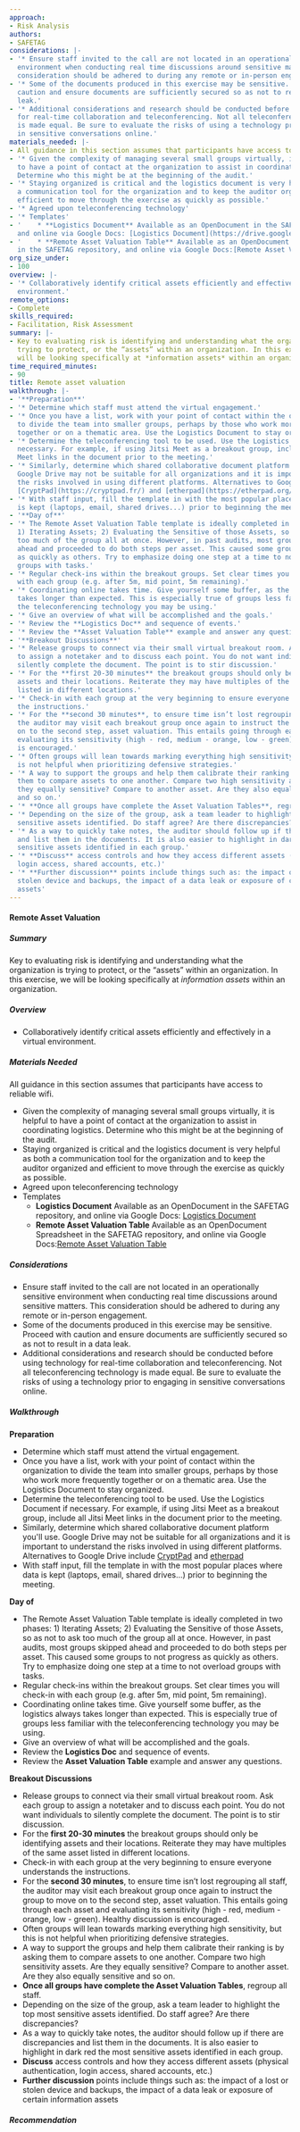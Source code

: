```yaml
---
approach:
- Risk Analysis
authors:
- SAFETAG
considerations: |-
- '* Ensure staff invited to the call are not located in an operationally sensitive
  environment when conducting real time discussions around sensitive matters. This
  consideration should be adhered to during any remote or in-person engagement.'
- '* Some of the documents produced in this exercise may be sensitive. Proceed with
  caution and ensure documents are sufficiently secured so as not to result in a data
  leak.'
- '* Additional considerations and research should be conducted before using technology
  for real-time collaboration and teleconferencing. Not all teleconferencing technology
  is made equal. Be sure to evaluate the risks of using a technology prior to engaging
  in sensitive conversations online.'
materials_needed: |-
- All guidance in this section assumes that participants have access to reliable wifi.
- '* Given the complexity of managing several small groups virtually, it is helpful
  to have a point of contact at the organization to assist in coordinating logistics.
  Determine who this might be at the beginning of the audit.'
- '* Staying organized is critical and the logistics document is very helpful as both
  a communication tool for the organization and to keep the auditor organized and
  efficient to move through the exercise as quickly as possible.'
- '* Agreed upon teleconferencing technology'
- '* Templates'
- '    * **Logistics Document** Available as an OpenDocument in the SAFETAG repository,
  and online via Google Docs: [Logistics Document](https://drive.google.com/file/d/1Jel7mGJvsAq0F6UKoGnx4eBeCMz8cfOY/view?usp=sharing)'
- '    * **Remote Asset Valuation Table** Available as an OpenDocument Spreadsheet
  in the SAFETAG repository, and online via Google Docs:[Remote Asset Valuation Table](https://drive.google.com/file/d/1Yf2S6IIOlewzTSBNT-yJ1P9ZZD2d3XVN/view?usp=sharing)'
org_size_under:
- 100
overview: |-
- '* Collaboratively identify critical assets efficiently and effectively in a virtual
  environment.'
remote_options:
- Complete
skills_required:
- Facilitation, Risk Assessment
summary: |-
- Key to evaluating risk is identifying and understanding what the organization is
  trying to protect, or the “assets” within an organization. In this exercise, we
  will be looking specifically at *information assets* within an organization.
time_required_minutes:
- 90
title: Remote asset valuation
walkthrough: |-
- '**Preparation**'
- '* Determine which staff must attend the virtual engagement.'
- '* Once you have a list, work with your point of contact within the organization
  to divide the team into smaller groups, perhaps by those who work more frequently
  together or on a thematic area. Use the Logistics Document to stay organized.'
- '* Determine the teleconferencing tool to be used. Use the Logistics Document if
  necessary. For example, if using Jitsi Meet as a breakout group, include all Jitsi
  Meet links in the document prior to the meeting.'
- '* Similarly, determine which shared collaborative document platform you''ll use.
  Google Drive may not be suitable for all organizations and it is important to understand
  the risks involved in using different platforms. Alternatives to Google Drive include
  [CryptPad](https://cryptpad.fr/) and [etherpad](https://etherpad.org/)'
- '* With staff input, fill the template in with the most popular places where data
  is kept (laptops, email, shared drives...) prior to beginning the meeting.'
- '**Day of**'
- '* The Remote Asset Valuation Table template is ideally completed in two phases:
  1) Iterating Assets; 2) Evaluating the Sensitive of those Assets, so as not to ask
  too much of the group all at once. However, in past audits, most groups skipped
  ahead and proceeded to do both steps per asset. This caused some groups to not progress
  as quickly as others. Try to emphasize doing one step at a time to not overload
  groups with tasks.'
- '* Regular check-ins within the breakout groups. Set clear times you will check-in
  with each group (e.g. after 5m, mid point, 5m remaining).'
- '* Coordinating online takes time. Give yourself some buffer, as the logistics always
  takes longer than expected. This is especially true of groups less familiar with
  the teleconferencing technology you may be using.'
- '* Give an overview of what will be accomplished and the goals.'
- '* Review the **Logistics Doc** and sequence of events.'
- '* Review the **Asset Valuation Table** example and answer any questions.'
- '**Breakout Discussions**'
- '* Release groups to connect via their small virtual breakout room. Ask each group
  to assign a notetaker and to discuss each point. You do not want individuals to
  silently complete the document. The point is to stir discussion.'
- '* For the **first 20-30 minutes** the breakout groups should only be identifying
  assets and their locations. Reiterate they may have multiples of the same asset
  listed in different locations.'
- '* Check-in with each group at the very beginning to ensure everyone understands
  the instructions.'
- '* For the **second 30 minutes**, to ensure time isn’t lost regrouping all staff,
  the auditor may visit each breakout group once again to instruct the group to move
  on to the second step, asset valuation. This entails going through each asset and
  evaluating its sensitivity (high - red, medium - orange, low - green). Healthy discussion
  is encouraged.'
- '* Often groups will lean towards marking everything high sensitivity, but this
  is not helpful when prioritizing defensive strategies.'
- '* A way to support the groups and help them calibrate their ranking is by asking
  them to compare assets to one another. Compare two high sensitivity assets. Are
  they equally sensitive? Compare to another asset. Are they also equally sensitive
  and so on.'
- '* **Once all groups have complete the Asset Valuation Tables**, regroup all staff.'
- '* Depending on the size of the group, ask a team leader to highlight the top most
  sensitive assets identified. Do staff agree? Are there discrepancies?'
- '* As a way to quickly take notes, the auditor should follow up if there are discrepancies
  and list them in the documents. It is also easier to highlight in dark red the most
  sensitive assets identified in each group.'
- '* **Discuss** access controls and how they access different assets (physical authentication,
  login access, shared accounts, etc.)'
- '* **Further discussion** points include things such as: the impact of a lost or
  stolen device and backups, the impact of a data leak or exposure of certain information
  assets'
---
```


#### Remote Asset Valuation
##### Summary

Key to evaluating risk is identifying and understanding what the organization is trying to protect, or the “assets” within an organization. In this exercise, we will be looking specifically at *information assets* within an organization.

##### Overview

* Collaboratively identify critical assets efficiently and effectively in a virtual environment.

##### Materials Needed

All guidance in this section assumes that participants have access to reliable wifi.

* Given the complexity of managing several small groups virtually, it is helpful to have a point of contact at the organization to assist in coordinating logistics. Determine who this might be at the beginning of the audit.
* Staying organized is critical and the logistics document is very helpful as both a communication tool for the organization and to keep the auditor organized and efficient to move through the exercise as quickly as possible.
* Agreed upon teleconferencing technology
* Templates
    * **Logistics Document** Available as an OpenDocument in the SAFETAG repository, and online via Google Docs: [Logistics Document](https://drive.google.com/file/d/1Jel7mGJvsAq0F6UKoGnx4eBeCMz8cfOY/view?usp=sharing)
    * **Remote Asset Valuation Table** Available as an OpenDocument Spreadsheet in the SAFETAG repository, and online via Google Docs:[Remote Asset Valuation Table](https://drive.google.com/file/d/1Yf2S6IIOlewzTSBNT-yJ1P9ZZD2d3XVN/view?usp=sharing)

##### Considerations

* Ensure staff invited to the call are not located in an operationally sensitive environment when conducting real time discussions around sensitive matters. This consideration should be adhered to during any remote or in-person engagement.
* Some of the documents produced in this exercise may be sensitive. Proceed with caution and ensure documents are sufficiently secured so as not to result in a data leak.
* Additional considerations and research should be conducted before using technology for real-time collaboration and teleconferencing. Not all teleconferencing technology is made equal. Be sure to evaluate the risks of using a technology prior to engaging in sensitive conversations online.

##### Walkthrough

**Preparation**

* Determine which staff must attend the virtual engagement.
* Once you have a list, work with your point of contact within the organization to divide the team into smaller groups, perhaps by those who work more frequently together or on a thematic area. Use the Logistics Document to stay organized.
* Determine the teleconferencing tool to be used. Use the Logistics Document if necessary. For example, if using Jitsi Meet as a breakout group, include all Jitsi Meet links in the document prior to the meeting.
* Similarly, determine which shared collaborative document platform you'll use. Google Drive may not be suitable for all organizations and it is important to understand the risks involved in using different platforms. Alternatives to Google Drive include [CryptPad](https://cryptpad.fr/) and [etherpad](https://etherpad.org/)
* With staff input, fill the template in with the most popular places where data is kept (laptops, email, shared drives...) prior to beginning the meeting.

**Day of**

* The Remote Asset Valuation Table template is ideally completed in two phases: 1) Iterating Assets; 2) Evaluating the Sensitive of those Assets, so as not to ask too much of the group all at once. However, in past audits, most groups skipped ahead and proceeded to do both steps per asset. This caused some groups to not progress as quickly as others. Try to emphasize doing one step at a time to not overload groups with tasks.
* Regular check-ins within the breakout groups. Set clear times you will check-in with each group (e.g. after 5m, mid point, 5m remaining).
* Coordinating online takes time. Give yourself some buffer, as the logistics always takes longer than expected. This is especially true of groups less familiar with the teleconferencing technology you may be using.
* Give an overview of what will be accomplished and the goals.
* Review the **Logistics Doc** and sequence of events.
* Review the **Asset Valuation Table** example and answer any questions.

**Breakout Discussions**

* Release groups to connect via their small virtual breakout room. Ask each group to assign a notetaker and to discuss each point. You do not want individuals to silently complete the document. The point is to stir discussion.
* For the **first 20-30 minutes** the breakout groups should only be identifying assets and their locations. Reiterate they may have multiples of the same asset listed in different locations.
* Check-in with each group at the very beginning to ensure everyone understands the instructions.
* For the **second 30 minutes**, to ensure time isn’t lost regrouping all staff, the auditor may visit each breakout group once again to instruct the group to move on to the second step, asset valuation. This entails going through each asset and evaluating its sensitivity (high - red, medium - orange, low - green). Healthy discussion is encouraged.
* Often groups will lean towards marking everything high sensitivity, but this is not helpful when prioritizing defensive strategies.
* A way to support the groups and help them calibrate their ranking is by asking them to compare assets to one another. Compare two high sensitivity assets. Are they equally sensitive? Compare to another asset. Are they also equally sensitive and so on.
* **Once all groups have complete the Asset Valuation Tables**, regroup all staff.
* Depending on the size of the group, ask a team leader to highlight the top most sensitive assets identified. Do staff agree? Are there discrepancies?
* As a way to quickly take notes, the auditor should follow up if there are discrepancies and list them in the documents. It is also easier to highlight in dark red the most sensitive assets identified in each group.
* **Discuss** access controls and how they access different assets (physical authentication, login access, shared accounts, etc.)
* **Further discussion** points include things such as: the impact of a lost or stolen device and backups, the impact of a data leak or exposure of certain information assets

##### Recommendation